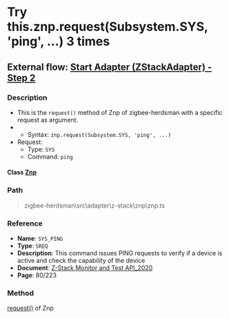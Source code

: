 # Try this.znp.request(Subsystem.SYS, 'ping', ...) 3 times 

## External flow: [Start Adapter (ZStackAdapter) - Step 2](5_3_4_3_start_adapter_(zstackadapter).md)

### Description
- This is the `request()` method of Znp of zigbee-herdsman with a specific request as argument.
- - Syntax: `znp.request(Subsystem.SYS, 'ping', ...)`
- Request:
  - Type: `SYS`
  - Command: `ping`
  
#### Class [Znp](...)

### Path
> zigbee-herdsman\src\adapter\z-stack\znp\znp.ts

### Reference
- **Name**: `SYS_PING` 
- **Type**: `SREQ`
- **Description**: This command issues PING requests to verify if a device is active and check the capability of the device
- **Document**: [Z-Stack Monitor and Test API_2020](https://drive.google.com/file/d/1y9t4c9erLgI0HNlFCsCABP23IFJd_A_n/view?usp=sharing)
- **Page**: 80/223

### Method
[request()]() of Znp